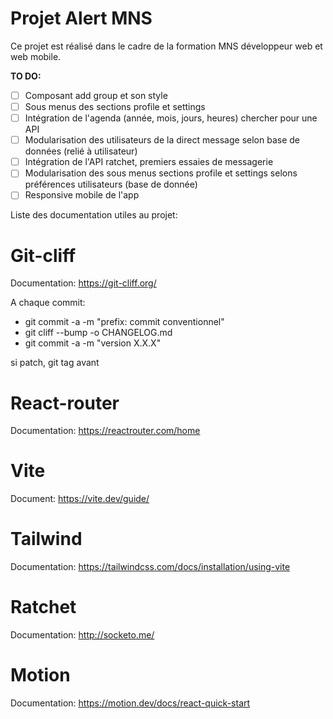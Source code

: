 # Projet Alert MNS

Ce projet est réalisé dans le cadre de la formation MNS développeur web et web mobile.

**TO DO:**

- [ ] Composant add group et son style
- [ ] Sous menus des sections profile et settings
- [ ] Intégration de l'agenda (année, mois, jours, heures) chercher pour une API
- [ ] Modularisation des utilisateurs de la direct message selon base de données (relié à utilisateur)
- [ ] Intégration de l'API ratchet, premiers essaies de messagerie
- [ ] Modularisation des sous menus sections profile et settings selons préférences utilisateurs (base de donnée)
- [ ] Responsive mobile de l'app

Liste des documentation utiles au projet:

# Git-cliff

Documentation: https://git-cliff.org/

A chaque commit:

- git commit -a -m "prefix: commit conventionnel"
- git cliff --bump -o CHANGELOG.md
- git commit -a -m "version X.X.X"

si patch, git tag avant

# React-router

Documentation: https://reactrouter.com/home

# Vite

Document: https://vite.dev/guide/

# Tailwind

Documentation: https://tailwindcss.com/docs/installation/using-vite

# Ratchet

Documentation: http://socketo.me/

# Motion

Documentation: https://motion.dev/docs/react-quick-start
